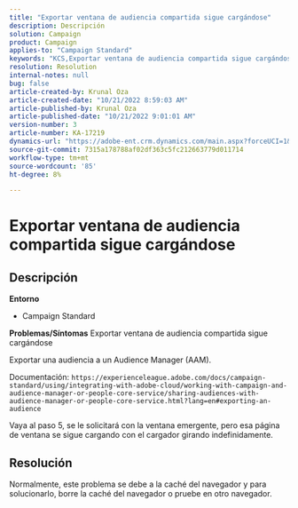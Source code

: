 ```yaml
---
title: "Exportar ventana de audiencia compartida sigue cargándose"
description: Descripción
solution: Campaign
product: Campaign
applies-to: "Campaign Standard"
keywords: "KCS,Exportar ventana de audiencia compartida sigue cargándose"
resolution: Resolution
internal-notes: null
bug: false
article-created-by: Krunal Oza
article-created-date: "10/21/2022 8:59:03 AM"
article-published-by: Krunal Oza
article-published-date: "10/21/2022 9:01:01 AM"
version-number: 3
article-number: KA-17219
dynamics-url: "https://adobe-ent.crm.dynamics.com/main.aspx?forceUCI=1&pagetype=entityrecord&etn=knowledgearticle&id=693dd99b-1e51-ed11-bba2-0022480867fb"
source-git-commit: 7315a178788af02df363c5fc212663779d011714
workflow-type: tm+mt
source-wordcount: '85'
ht-degree: 8%

---
```


# Exportar ventana de audiencia compartida sigue cargándose

## Descripción

<b>Entorno</b>
- Campaign Standard



<b>Problemas/Síntomas</b>
Exportar ventana de audiencia compartida sigue cargándose

Exportar una audiencia a un Audience Manager (AAM).

Documentación: `https://experienceleague.adobe.com/docs/campaign-standard/using/integrating-with-adobe-cloud/working-with-campaign-and-audience-manager-or-people-core-service/sharing-audiences-with-audience-manager-or-people-core-service.html?lang=en#exporting-an-audience`

Vaya al paso 5, se le solicitará con la ventana emergente, pero esa página de ventana se sigue cargando con el cargador girando indefinidamente.


## Resolución


Normalmente, este problema se debe a la caché del navegador y para solucionarlo, borre la caché del navegador o pruebe en otro navegador.
